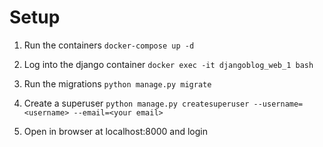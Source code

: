 # Setup
1. Run the containers
`docker-compose up -d`

2. Log into the django container `docker exec -it djangoblog_web_1 bash`

3. Run the migrations `python manage.py migrate`

4. Create a superuser `python manage.py createsuperuser --username=<username> --email=<your email>`

5. Open in browser at localhost:8000 and login
